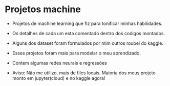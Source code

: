 # Projetos machine
 * Projetos de machine learning que fiz para tonificar minhas habilidades.
 
 * Os detalhes de cada um esta comentado dentro dos codigos montados.
 
 * Alguns dos dataset foram formulados por mim outros roubei do kaggle.
 
 * Esses projetos foram mais para modelar o meu aprendizado.
 
 * Contem algumas redes neurais e regressões
 
 * Aviso: Não me utilizo, mais de files locais. Maioria dos meus projeto monto em jupyter(cloud) e no kaggle agora!
